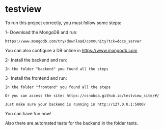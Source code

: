 # testview

To run this project correctly, you must follow some steps:

1- Download the MongoDB and run:

    https://www.mongodb.com/try/download/community?tck=docs_server

You can also configure a DB online in https://www.mongodb.com

2- Install the backend and run:
    
    In the folder "backend" you found all the steps

3- Install the frontend and run:

    In the folder "frontend" you found all the steps
    
    Or you can access the site: https://csnoboa.github.io/testview_site/#/ 
    
    Just make sure your backend is running in http://127.0.0.1:5000/

You can have fun now!

Also there are automated tests for the backend in the folder tests.